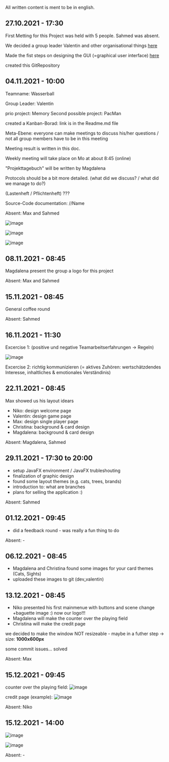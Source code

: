 All written content is ment to be in english.

## 27.10.2021 - 17:30

First Metting for this Project was held with 5 people. Sahmed was absent.

We decided a group leader Valentin and other organisational things 
[here](https://drive.google.com/file/d/1pYRl5bIodgd_bJX-sNuXpd0Cg2oJEoIn/view?usp=sharing)

Made the fist steps on designing the GUI (=graphical user interface)
[here](https://drive.google.com/file/d/1pWu8EJ_MnYO92v3KmSTloXjGKT8_qxuu/view?usp=sharing)

created this GitRepository

## 04.11.2021 - 10:00

Teamname: Wasserball

Group Leader: Valentin

prio project: Memory
Second possible project: PacMan

created a Kanban-Borad: link is in the Readme.md file

Meta-Ebene: everyone can make meetings to discuss his/her questions / not all group members have to be in this meeting

Meeting result is written in this doc.

Weekly meeting will take place on Mo at about 8:45 (online)

"Projekttagebuch" will be written by Magdalena

Protocols should be a bit more detailed. (what did we discuss? / what did we manage to do?)

(Lastenheft / Pflichtenheft) ??? 

Source-Code documentation: //Name

Absent: Max and Sahmed

![image](https://user-images.githubusercontent.com/92077153/140290069-42558e09-9f99-489d-a5ef-74e4a7263eae.png)

![image](https://user-images.githubusercontent.com/92077153/140290083-ebe030a4-65a3-4239-a564-127bbb98a07c.png)

![image](https://user-images.githubusercontent.com/92077153/140292130-28e03f86-e575-4ab0-b6a3-235f6d60a2d3.png)


## 08.11.2021 - 08:45

Magdalena present the group a logo for this project

Absent: Max and Sahmed


## 15.11.2021 - 08:45

General coffee round

Absent: Sahmed

## 16.11.2021 - 11:30

Excercise 1: (positive und negative Teamarbeitserfahrungen -> Regeln)

![image](https://user-images.githubusercontent.com/92077153/141975741-9f76c391-7d77-426f-a710-06a078f58281.png)

Excercise 2: richtig kommunizieren (= aktives Zuhören: wertschätzdendes Interesse, inhaltliches & emotionales Verständinis)

## 22.11.2021 - 08:45

Max showed us his layout idears

- Niko: design welcome page
- Valentin: design game page
- Max: design single player page
- Christina: background & card design
- Magdalena: background & card design

Absent: Magdalena, Sahmed

## 29.11.2021 - 17:30 to 20:00

- setup JavaFX environment / JavaFX trubleshouting
- finalization of graphic design
- found some layout themes (e.g. cats, trees, brands)
- introduction to: what are branches
- plans for selling the application :)

Absent: Sahmed

## 01.12.2021 - 09:45

- did a feedback round - was really a fun thing to do 

Absent: -

## 06.12.2021 - 08:45

- Magdalena and Christina found some images for your card themes (Cats, Sights)
- uploaded these images to git (dev_valentin)

## 13.12.2021 - 08:45

- Niko presented his first mainmenue with buttons and scene change +baguette image :) now our logo!!!
- Magdalena will make the counter over the playing field
- Christina will make the credit page

we decided to make the window NOT resizeable - maybe in a futher step
-> size: **1000x600px**

some commit issues... solved

Absent: Max

## 15.12.2021 - 09:45

counter over the playing field:
![image](https://user-images.githubusercontent.com/92077153/146168082-0b8756b1-6e11-4759-84ce-9a51b52b807f.png)

credit page (example):
![image](https://user-images.githubusercontent.com/92077153/146174226-41c34852-5f0b-4a50-b38f-7221a9ba74b5.png)


Absent: Niko

## 15.12.2021 - 14:00

![image](https://user-images.githubusercontent.com/92077153/146208599-ea2464a8-b6b1-4217-b387-fe99b67d17bf.png)

![image](https://user-images.githubusercontent.com/92077153/146208640-1052bbe7-eb16-43d9-a714-44f8fa18e810.png)

Absent: -
